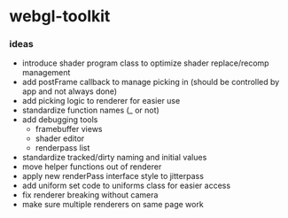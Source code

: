 # webgl-toolkit

### ideas
- introduce shader program class to optimize shader replace/recomp management
- add postFrame callback to manage picking in (should be controlled by app and not always done)
- add picking logic to renderer for easier use
- standardize function names (_ or not)
- add debugging tools
  - framebuffer views
  - shader editor
  - renderpass list
- standardize tracked/dirty naming and initial values
- move helper functions out of renderer
- apply new renderPass interface style to jitterpass
- add uniform set code to uniforms class for easier access
- fix renderer breaking without camera
- make sure multiple renderers on same page work
